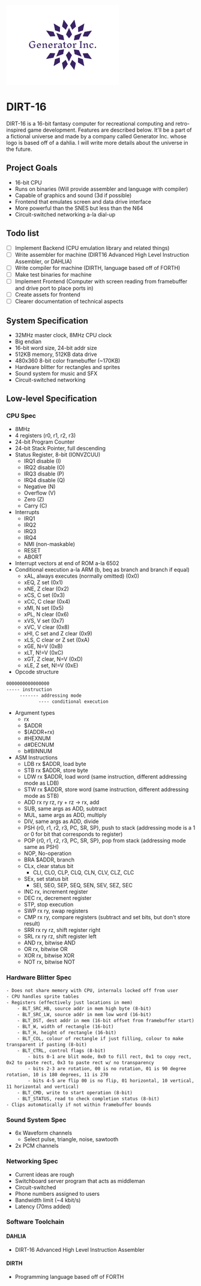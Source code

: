 <img src="frontend/assets/GenIncLockupBackground.png" alt="Generator Inc. Logo" width="300pt"/>

# DIRT-16
DIRT-16 is a 16-bit fantasy computer for recreational computing and retro-inspired game development. Features are described below.
It'll be a part of a fictional universe and made by a company called Generator Inc. whose logo is based off of a dahlia. I will write more details about the universe in the future. 

## Project Goals
- 16-bit CPU
- Runs on binaries (Will provide assembler and language with compiler)
- Capable of graphics and sound (3d if possible)
- Frontend that emulates screen and data drive interface
- More powerful than the SNES but less than the N64
- Circuit-switched networking a-la dial-up

## Todo list
- [ ] Implement Backend (CPU emulation library and related things)
- [ ] Write assembler for machine (DIRT16 Advanced High Level Instruction Assembler, or DAHLIA)
- [ ] Write compiler for machine (DIRTH, language based off of FORTH)
- [ ] Make test binaries for machine
- [ ] Implement Frontend (Computer with screen reading from framebuffer and drive port to place ports in)
- [ ] Create assets for frontend
- [ ] Clearer documentation of technical aspects

## System Specification
- 32MHz master clock, 8MHz CPU clock
- Big endian
- 16-bit word size, 24-bit addr size
- 512KB memory, 512KB data drive
- 480x360 8-bit color framebuffer (~170KB)
- Hardware blitter for rectangles and sprites
- Sound system for music and SFX
- Circuit-switched networking

## Low-level Specification

### CPU Spec
- 8MHz
- 4 registers (r0, r1, r2, r3)
- 24-bit Program Counter
- 24-bit Stack Pointer, full descending
- Status Register, 8-bit (IONVZCUU)
    - IRQ1 disable (I)
    - IRQ2 disable (O)
    - IRQ3 disable (P)
    - IRQ4 disable (Q)
    - Negative (N)
    - Overflow (V)
    - Zero (Z)
    - Carry (C)
- Interrupts
    - IRQ1
    - IRQ2
    - IRQ3
    - IRQ4
    - NMI (non-maskable)
    - RESET
    - ABORT
- Interrupt vectors at end of ROM a-la 6502
- Conditional execution a-la ARM (b, beq as branch and branch if equal)
    - xAL, always executes (normally omitted) (0x0)
    - xEQ, Z set (0x1)
    - xNE, Z clear (0x2)
    - xCS, C set (0x3)
    - xCC, C clear (0x4)
    - xMI, N set (0x5)
    - xPL, N clear (0x6)
    - xVS, V set (0x7)
    - xVC, V clear (0x8)
    - xHI, C set and Z clear (0x9)
    - xLS, C clear or Z set (0xA)
    - xGE, N=V (0xB)
    - xLT, N!=V (0xC)
    - xGT, Z clear, N=V (0xD)
    - xLE, Z set, N!=V (0xE)
- Opcode structure
```
0000000000000000
----- instruction
     ------- addressing mode
            ---- conditional execution
```
- Argument types
    - rx
    - $ADDR
    - $(ADDR+rx)
    - #HEXNUM
    - d#DECNUM
    - b#BINNUM
- ASM Instructions
    - LDB rx $ADDR, load byte
    - STB rx $ADDR, store byte
    - LDW rx $ADDR, load word (same instruction, different addressing mode as LDB)
    - STW rx $ADDR, store word (same instruction, different addressing mode as STB)
    - ADD rx ry rz, ry + rz -> rx, add
    - SUB, same args as ADD, subtract
    - MUL, same args as ADD, multiply
    - DIV, same args as ADD, divide
    - PSH {r0, r1, r2, r3, PC, SR, SP}, push to stack (addressing mode is a 1 or 0 for bit that corresponds to register)
    - POP {r0, r1, r2, r3, PC, SR, SP}, pop from stack (addressing mode same as PSH)
    - NOP, No-operation
    - BRA $ADDR, branch
    - CLx, clear status bit
        - CLI, CLO, CLP, CLQ, CLN, CLV, CLZ, CLC 
    - SEx, set status bit
        - SEI, SEO, SEP, SEQ, SEN, SEV, SEZ, SEC
    - INC rx, increment register
    - DEC rx, decrement register
    - STP, stop execution
    - SWP rx ry, swap registers
    - CMP rx ry, compare registers (subtract and set bits, but don't store result)
    - SRR rx ry rz, shift register right
    - SRL rx ry rz, shift register left
    - AND rx, bitwise AND
    - OR rx, bitwise OR
    - XOR rx, bitwise XOR
    - NOT rx, bitwise NOT

### Hardware Blitter Spec
    - Does not share memory with CPU, internals locked off from user
    - CPU handles sprite tables
    - Registers (effectively just locations in mem)
        - BLT_SRC_HB, source addr in mem high byte (8-bit)
        - BLT_SRC_LW, source addr in mem low word (16-bit)
        - BLT_DST, dest addr in mem (16-bit offset from framebuffer start)
        - BLT_W, width of rectangle (16-bit)
        - BLT_H, height of rectangle (16-bit)
        - BLT_COL, colour of rectangle if just filling, colour to make transparent if pasting (8-bit)
        - BLT_CTRL, control flags (8-bit)
            - bits 0-1 are blit mode, 0x0 to fill rect, 0x1 to copy rect, 0x2 to paste rect, 0x3 to paste rect w/ no transparency
            - bits 2-3 are rotation, 00 is no rotation, 01 is 90 degree rotation, 10 is 180 degrees, 11 is 270
            - bits 4-5 are flip 00 is no flip, 01 horizontal, 10 vertical, 11 horizontal and vertical)
        - BLT_CMD, write to start operation (8-bit)
        - BLT_STATUS, read to check completion status (8-bit)
    - Clips automatically if not within framebuffer bounds

### Sound System Spec
- 6x Waveform channels
    - Select pulse, triangle, noise, sawtooth
- 2x PCM channels

### Networking Spec
- Current ideas are rough
- Switchboard server program that acts as middleman
- Circuit-switched
- Phone numbers assigned to users
- Bandwidth limit (~4 kbit/s)
- Latency (70ms added)

### Software Toolchain
#### DAHLIA
- DIRT-16 Advanced High Level Instruction Assembler

#### DIRTH
- Programming language based off of FORTH
